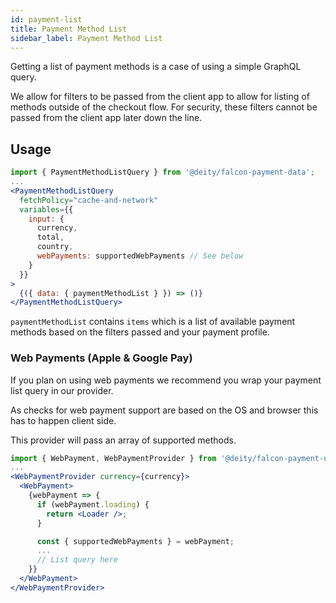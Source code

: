 ```yaml
---
id: payment-list
title: Payment Method List
sidebar_label: Payment Method List
---
```


Getting a list of payment methods is a case of using a simple GraphQL query.

We allow for filters to be passed from the client app to allow for listing of methods outside of the checkout flow. For security, these filters cannot be passed from the client app later down the line.

## Usage

```jsx
import { PaymentMethodListQuery } from '@deity/falcon-payment-data';
...
<PaymentMethodListQuery
  fetchPolicy="cache-and-network"
  variables={{
    input: {
      currency,
      total,
      country,
      webPayments: supportedWebPayments // See below
    }
  }}
>
  {({ data: { paymentMethodList } }) => ()}
</PaymentMethodListQuery>
```

`paymentMethodList` contains `items` which is a list of available payment methods based on the filters passed and your payment profile.

### Web Payments (Apple & Google Pay)

If you plan on using web payments we recommend you wrap your payment list query in our provider.

As checks for web payment support are based on the OS and browser this has to happen client side.

This provider will pass an array of supported methods.

```jsx
import { WebPayment, WebPaymentProvider } from '@deity/falcon-payment-ui';
...
<WebPaymentProvider currency={currency}>
  <WebPayment>
    {webPayment => {
      if (webPayment.loading) {
        return <Loader />;
      }

      const { supportedWebPayments } = webPayment;
      ...
      // List query here
    }}
  </WebPayment>
</WebPaymentProvider>
```
